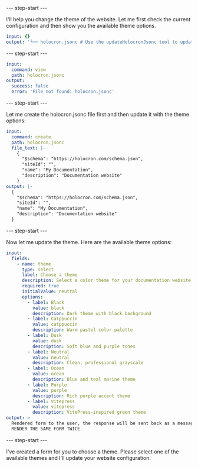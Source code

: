 --- step-start ---

I'll help you change the theme of the website. Let me first check the current configuration and then show you the available theme options.
````yaml tool-getProjectFiles
input: {}
output: '└── holocron.jsonc # Use the updateHolocronJsonc tool to update these values'

````

--- step-start ---

````yaml tool-strReplaceEditor
input:
  command: view
  path: holocron.jsonc
output:
  success: false
  error: 'File not found: holocron.jsonc'

````

--- step-start ---

Let me create the holocron.jsonc file first and then update it with the theme options:
````yaml tool-strReplaceEditor
input:
  command: create
  path: holocron.jsonc
  file_text: |-
    {
      "$schema": "https://holocron.com/schema.json",
      "siteId": "",
      "name": "My Documentation",
      "description": "Documentation website"
    }
output: |-
  {
    "$schema": "https://holocron.com/schema.json",
    "siteId": "",
    "name": "My Documentation",
    "description": "Documentation website"
  }

````

--- step-start ---

Now let me update the theme. Here are the available theme options:
````yaml tool-renderForm
input:
  fields:
    - name: theme
      type: select
      label: Choose a theme
      description: Select a color theme for your documentation website
      required: true
      initialValue: neutral
      options:
        - label: Black
          value: black
          description: Dark theme with black background
        - label: Catppuccin
          value: catppuccin
          description: Warm pastel color palette
        - label: Dusk
          value: dusk
          description: Soft blue and purple tones
        - label: Neutral
          value: neutral
          description: Clean, professional grayscale
        - label: Ocean
          value: ocean
          description: Blue and teal marine theme
        - label: Purple
          value: purple
          description: Rich purple accent theme
        - label: Vitepress
          value: vitepress
          description: VitePress-inspired green theme
output: >
  Rendered form to the user, the response will be sent back as a message from the user. DO NOT
  RENDER THE SAME FORM TWICE

````

--- step-start ---

I've created a form for you to choose a theme. Please select one of the available themes and I'll update your website configuration.
